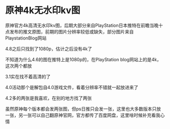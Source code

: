 # 原神4k无水印kv图

原神官方4k高清无水印kv图，后期大部分来自PlayStation日本推特在前瞻当晚十点发布的推文原图，前期的图片分辨率较低或缺失，部分图片来自PlaystationBlog网站

4.8之后只找到了1080p，估计之后没有4k了

不知道为什么4.6的图在推特上是1080p的，在PlayStation blog网站上的是4k，这次两个都放

3.1实在找不着高清的了

4.0活动那个是解包自4.0游戏文件，看着分辨率不错就一起放进来了

4.2多的两张是我喜欢，在别的地方找了两张

虽然原神每个版本都会发两张图，但ps日推只会发一张，这里也大多数版本只放一张，另一张可以自己翻原神官网，官方都传了百度网盘，这里啥时候补充看我心情

